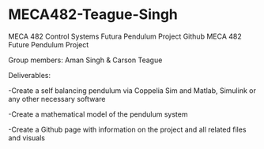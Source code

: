 # MECA482-Teague-Singh
MECA 482 Control Systems Futura Pendulum Project Github
MECA 482 Future Pendulum Project

Group members: Aman Singh & Carson Teague

Deliverables:

-Create a self balancing pendulum via Coppelia Sim and Matlab, Simulink or any other necessary software

-Create a mathematical model of the pendulum system

-Create a Github page with information on the project and all related files and visuals 
